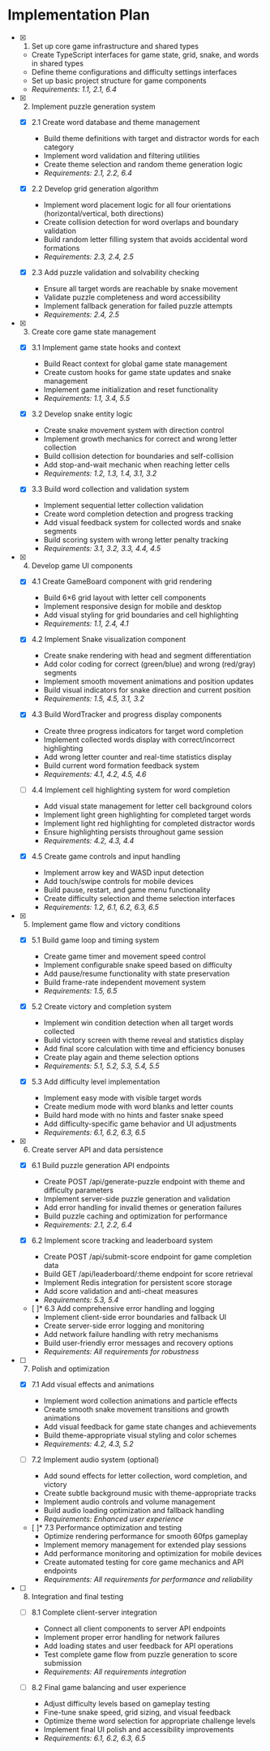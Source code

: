 # Implementation Plan

- [x] 1. Set up core game infrastructure and shared types
  - Create TypeScript interfaces for game state, grid, snake, and words in shared types
  - Define theme configurations and difficulty settings interfaces
  - Set up basic project structure for game components
  - _Requirements: 1.1, 2.1, 6.4_

- [x] 2. Implement puzzle generation system
  - [x] 2.1 Create word database and theme management
    - Build theme definitions with target and distractor words for each category
    - Implement word validation and filtering utilities
    - Create theme selection and random theme generation logic
    - _Requirements: 2.1, 2.2, 6.4_

  - [x] 2.2 Develop grid generation algorithm
    - Implement word placement logic for all four orientations (horizontal/vertical, both directions)
    - Create collision detection for word overlaps and boundary validation
    - Build random letter filling system that avoids accidental word formations
    - _Requirements: 2.3, 2.4, 2.5_

  - [x] 2.3 Add puzzle validation and solvability checking
    - Ensure all target words are reachable by snake movement
    - Validate puzzle completeness and word accessibility
    - Implement fallback generation for failed puzzle attempts
    - _Requirements: 2.4, 2.5_

- [x] 3. Create core game state management
  - [x] 3.1 Implement game state hooks and context
    - Build React context for global game state management
    - Create custom hooks for game state updates and snake management
    - Implement game initialization and reset functionality
    - _Requirements: 1.1, 3.4, 5.5_

  - [x] 3.2 Develop snake entity logic
    - Create snake movement system with direction control
    - Implement growth mechanics for correct and wrong letter collection
    - Build collision detection for boundaries and self-collision
    - Add stop-and-wait mechanic when reaching letter cells
    - _Requirements: 1.2, 1.3, 1.4, 3.1, 3.2_

  - [x] 3.3 Build word collection and validation system
    - Implement sequential letter collection validation
    - Create word completion detection and progress tracking
    - Add visual feedback system for collected words and snake segments
    - Build scoring system with wrong letter penalty tracking
    - _Requirements: 3.1, 3.2, 3.3, 4.4, 4.5_

- [x] 4. Develop game UI components
  - [x] 4.1 Create GameBoard component with grid rendering
    - Build 6×6 grid layout with letter cell components
    - Implement responsive design for mobile and desktop
    - Add visual styling for grid boundaries and cell highlighting
    - _Requirements: 1.1, 2.4, 4.1_

  - [x] 4.2 Implement Snake visualization component
    - Create snake rendering with head and segment differentiation
    - Add color coding for correct (green/blue) and wrong (red/gray) segments
    - Implement smooth movement animations and position updates
    - Build visual indicators for snake direction and current position
    - _Requirements: 1.5, 4.5, 3.1, 3.2_

  - [x] 4.3 Build WordTracker and progress display components
    - Create three progress indicators for target word completion
    - Implement collected words display with correct/incorrect highlighting
    - Add wrong letter counter and real-time statistics display
    - Build current word formation feedback system
    - _Requirements: 4.1, 4.2, 4.5, 4.6_

  - [ ] 4.4 Implement cell highlighting system for word completion
    - Add visual state management for letter cell background colors
    - Implement light green highlighting for completed target words
    - Implement light red highlighting for completed distractor words
    - Ensure highlighting persists throughout game session
    - _Requirements: 4.2, 4.3, 4.4_

  - [x] 4.5 Create game controls and input handling
    - Implement arrow key and WASD input detection
    - Add touch/swipe controls for mobile devices
    - Build pause, restart, and game menu functionality
    - Create difficulty selection and theme selection interfaces
    - _Requirements: 1.2, 6.1, 6.2, 6.3, 6.5_

- [x] 5. Implement game flow and victory conditions
  - [x] 5.1 Build game loop and timing system
    - Create game timer and movement speed control
    - Implement configurable snake speed based on difficulty
    - Add pause/resume functionality with state preservation
    - Build frame-rate independent movement system
    - _Requirements: 1.5, 6.5_

  - [x] 5.2 Create victory and completion system
    - Implement win condition detection when all target words collected
    - Build victory screen with theme reveal and statistics display
    - Add final score calculation with time and efficiency bonuses
    - Create play again and theme selection options
    - _Requirements: 5.1, 5.2, 5.3, 5.4, 5.5_

  - [x] 5.3 Add difficulty level implementation
    - Implement easy mode with visible target words
    - Create medium mode with word blanks and letter counts
    - Build hard mode with no hints and faster snake speed
    - Add difficulty-specific game behavior and UI adjustments
    - _Requirements: 6.1, 6.2, 6.3, 6.5_

- [x] 6. Create server API and data persistence
  - [x] 6.1 Build puzzle generation API endpoints
    - Create POST /api/generate-puzzle endpoint with theme and difficulty parameters
    - Implement server-side puzzle generation and validation
    - Add error handling for invalid themes or generation failures
    - Build puzzle caching and optimization for performance
    - _Requirements: 2.1, 2.2, 6.4_

  - [x] 6.2 Implement score tracking and leaderboard system
    - Create POST /api/submit-score endpoint for game completion data
    - Build GET /api/leaderboard/:theme endpoint for score retrieval
    - Implement Redis integration for persistent score storage
    - Add score validation and anti-cheat measures
    - _Requirements: 5.3, 5.4_

  - [ ]* 6.3 Add comprehensive error handling and logging
    - Implement client-side error boundaries and fallback UI
    - Create server-side error logging and monitoring
    - Add network failure handling with retry mechanisms
    - Build user-friendly error messages and recovery options
    - _Requirements: All requirements for robustness_

- [ ] 7. Polish and optimization
  - [x] 7.1 Add visual effects and animations
    - Implement word collection animations and particle effects
    - Create smooth snake movement transitions and growth animations
    - Add visual feedback for game state changes and achievements
    - Build theme-appropriate visual styling and color schemes
    - _Requirements: 4.2, 4.3, 5.2_

  - [ ] 7.2 Implement audio system (optional)
    - Add sound effects for letter collection, word completion, and victory
    - Create subtle background music with theme-appropriate tracks
    - Implement audio controls and volume management
    - Build audio loading optimization and fallback handling
    - _Requirements: Enhanced user experience_

  - [ ]* 7.3 Performance optimization and testing
    - Optimize rendering performance for smooth 60fps gameplay
    - Implement memory management for extended play sessions
    - Add performance monitoring and optimization for mobile devices
    - Create automated testing for core game mechanics and API endpoints
    - _Requirements: All requirements for performance and reliability_

- [ ] 8. Integration and final testing
  - [ ] 8.1 Complete client-server integration
    - Connect all client components to server API endpoints
    - Implement proper error handling for network failures
    - Add loading states and user feedback for API operations
    - Test complete game flow from puzzle generation to score submission
    - _Requirements: All requirements integration_

  - [ ] 8.2 Final game balancing and user experience
    - Adjust difficulty levels based on gameplay testing
    - Fine-tune snake speed, grid sizing, and visual feedback
    - Optimize theme word selection for appropriate challenge levels
    - Implement final UI polish and accessibility improvements
    - _Requirements: 6.1, 6.2, 6.3, 6.5_